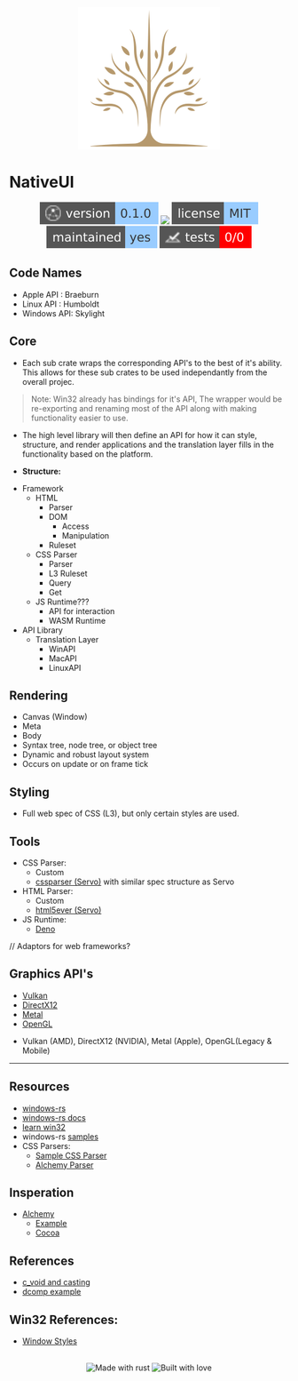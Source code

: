 <div align="center">

![Native UI Logo](assets/images/Native2.png)

</div>

# NativeUI 

<!-- Header Badges -->

<div align="center">
  
<img src="assets/badges/version.svg" alt="Version"/>
<a href="https://github.com/Tired-Fox/NativeUI/releases" alt="Release"><img src="https://img.shields.io/github/v/release/tired-fox/NativeUI.svg?style=flat-square&color=9cf"/></a>
<a href="https://github.com/Tired-Fox/NativeUI/blob/main/LICENSE" alt="License"><img src="assets/badges/license.svg"/></a>
<br>
<img src="assets/badges/maintained.svg" alt="Maintained"/>
<img src="assets/badges/tests.svg" alt="Tests"/>
  
</div>

<!-- End Header -->

## Code Names
  - Apple API  : Braeburn
  - Linux API  : Humboldt
  - Windows API: Skylight

## Core
- Each sub crate wraps the corresponding API's to the best of it's ability. This allows for these sub crates to be used independantly from the overall projec.

> Note: Win32 already has bindings for it's API, The wrapper would be re-exporting and renaming most of the API along with making functionality easier to use.

- The high level library will then define an API for how it can style, structure, and render applications and the translation layer fills in the functionality based on the platform.

- **Structure:**
+ Framework 
  + HTML
    + Parser
    + DOM
      + Access
      + Manipulation
    + Ruleset
  + CSS Parser
    + Parser
    + L3 Ruleset
    + Query
    + Get
  + JS Runtime???
    + API for interaction
    + WASM Runtime
+ API Library
  + Translation Layer
    + WinAPI
    + MacAPI
    + LinuxAPI


## Rendering
- Canvas (Window)
- Meta
- Body
- Syntax tree, node tree, or object tree
- Dynamic and robust layout system
- Occurs on update or on frame tick

## Styling
- Full web spec of CSS (L3), but only certain styles are used.

## Tools
- CSS Parser:
  + Custom
  + [cssparser (Servo)](https://docs.rs/cssparser/latest/cssparser/) with similar spec structure as Servo
- HTML Parser:
  + Custom
  + [html5ever (Servo)](https://github.com/servo/html5ever)
- JS Runtime:
  + [Deno](https://deno.com/blog/roll-your-own-javascript-runtime)

// Adaptors for web frameworks?

## Graphics API's
- [Vulkan](https://gpuopen.com/learn/hellovulkan-introductory-vulkan-sample/)
- [DirectX12](https://www.nvidia.com/en-us/geforce/technologies/dx12/)
- [Metal](https://developer.apple.com/metal/)
- [OpenGL](https://www.opengl.org/)
+ Vulkan (AMD), DirectX12 (NVIDIA), Metal (Apple), OpenGL(Legacy & Mobile)
___

## Resources
- [windows-rs](https://github.com/microsoft/windows-rs)
- [windows-rs docs](https://microsoft.github.io/windows-docs-rs/doc/windows/Win32/System/LibraryLoader/fn.GetModuleHandleA.html)
- [learn win32](https://learn.microsoft.com/en-us/windows/win32/learnwin32/)
- windows-rs [samples](https://github.com/microsoft/windows-rs/blob/master/crates/samples/readme.md)
- CSS Parsers:
  - [Sample CSS Parser](https://github.com/servo/servo/blob/master/components/style/stylesheets/rule_parser.rs)
  - [Alchemy Parser](https://github.com/ryanmcgrath/alchemy/blob/trunk/styles/src/styles_parser.rs)

## Insperation
- [Alchemy](https://github.com/ryanmcgrath/alchemy)
  - [Example](https://github.com/ryanmcgrath/alchemy/blob/trunk/examples/layout/src/main.rs)
  - [Cocoa](https://github.com/ryanmcgrath/alchemy/tree/trunk/cocoa)

## References
- [c_void and casting](https://stackoverflow.com/questions/24191249/working-with-c-void-in-an-ffi)
- [dcomp example](https://github.com/microsoft/windows-rs/blob/master/crates/samples/windows/dcomp/src/main.rs)

## Win32 References:
- [Window Styles](https://learn.microsoft.com/en-us/windows/win32/winmsg/window-styles)

<!-- Footer Badges --!>

<br>
<div align="center">
  <img src="assets/badges/made_with_rust.svg" alt="Made with rust"/>
  <img src="assets/badges/built_with_love.svg" alt="Built with love"/>
</div>

<!-- End Footer -->
